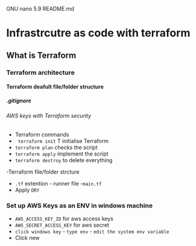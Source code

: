   GNU nano 5.9                       README.md
# Infrastrcutre as code with terraform
## What is Terraform
### Terraform architecture
#### Terraform deafult file/folder structure
##### .gitignore
###### AWS keys with Terraform security

- Terraform commands
- ` terraform init` T initialise Terraform
- `terraform plan` checks the script
- `terraform apply` implement the script
- `terraform destroy` to delete everything

-Terraform file/folder strcture
- `.tf` extention - runner file -`main.tf`
- Apply `DRY`
  
### Set up AWS Keys as an ENV in windows machine
- `AWS_ACCESS_KEY_ID` for aws access keys
- `AWS_SECRET_ACCESS_KEY` for aws secret 
- `click windows key` - `type env` - `edit the system env variable`
- Click new 